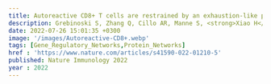 ```yaml
---
title: Autoreactive CD8+ T cells are restrained by an exhaustion-like program that is maintained by LAG3
description: Grebinoski S, Zhang Q, Cillo AR, Manne S, <strong>Xiao H</strong>, Brunazzi EA, <strong>Tabib T</strong>, Cardello C, Lian CG, Murphy GF, Lafyatis R, Wherry EJ, <strong>Das J</strong>, Workman CJ, Vignali DAA
date: 2022-07-26 15:01:35 +0300
image: '/images/Autoreactive-CD8+.webp'
tags: [Gene_Regulatory_Networks,Protein_Networks]
href : 'https://www.nature.com/articles/s41590-022-01210-5'
published: Nature Immunology 2022
year : 2022
---
```

